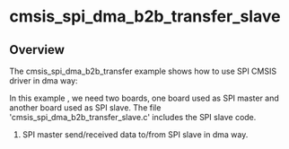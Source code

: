 # cmsis_spi_dma_b2b_transfer_slave

## Overview
The cmsis_spi_dma_b2b_transfer example shows how to use SPI CMSIS driver in dma way:

In this example , we need two boards, one board used as SPI master and another board used as SPI slave.
The file 'cmsis_spi_dma_b2b_transfer_slave.c' includes the SPI slave code.

1. SPI master send/received data to/from SPI slave in dma way. 
